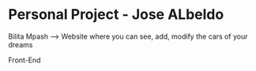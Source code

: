 # Personal Project - Jose ALbeldo

Bilita Mpash --> Website where you can see, add, modify the cars of your dreams

Front-End
